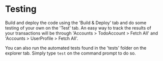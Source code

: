 # Testing

Build and deploy the code using the 'Build & Deploy' tab and do some testing of your own on the 'Test' tab. An easy way to track the results of your transactions will be through 'Accounts > TodoAccount > Fetch All' and 'Accounts > UserProfile > Fetch All'.

You can also run the automated tests found in the 'tests' folder on the explorer tab. Simply type `test` on the command prompt to do so.
